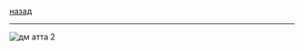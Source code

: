 [назад](../dm.md)
***
![дм атта 2](https://github.com/user-attachments/assets/9bde45ae-3020-4152-9c3e-cf20c6efdf63)
